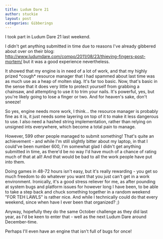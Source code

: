 ```yaml
---
title: Ludum Dare 21
author: stuckie
layout: post
categories: Gibberings
---
```

I took part in Ludum Dare 21 last weekend.

I didn't get anything submitted in time due to reasons I've already gibbered about over on their blog: <http://www.ludumdare.com/compo/2011/08/23/thieving-fingers-post-mortem/> but it was a good experience nevertheless.

It showed that my engine is in need of a lot of work, and that my highly prized \*cough\* resource manager that I had spammed about last time was as much use as a heap of molten slag.
It's far too basic.
Now, that's basic in the sense that it does very little to protect yourself from grabbing a chainsaw, and attempting to use it to trim your nails. It's powerful, yes, but you're likely going to lose a finger or two. And for heaven's sake, don't sneeze!

So yes, engine needs more work, I think&#8230; the resource manager is probably fine as it is, it just needs some layering on top of it to make it less dangerous to use. I also need a hashed string implementation, rather than relying on unsigned ints everywhere, which become a total pain to manage.

However, 599 other people managed to submit something! That's quite an achievement - and while I'm still slightly bitter about my laptop, in that I could've been number 600, I'm somewhat glad I didn't get anything submitted in time, as there'd be no way I'd have much of a chance of rating much of that at all! And that would be bad to all the work people have put into them.

Doing games in 48-72 hours isn't easy, but it's really rewarding - you get so much freedom to do whatever you want that you just can't get in a work environment. Ironically, it's a good stress reliever for me, as after pounding at system bugs and platform issues for however long I have been, to be able to take a step back and chuck something together in a random weekend "FOR TEH LAWLS" is rather nice. And while I technically could do that every weekend, since when have I ever been that organized? ;)

Anyway, hopefully they do the same October challenge as they did last year, as I'd be keen to enter that - well as the next Ludum Dare around December-time.

Perhaps I'll even have an engine that isn't full of bugs for once!
